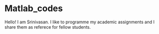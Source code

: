 # Matlab_codes
Hello! I am Srinivasan. I like to programme my academic assignments and I share them as referece for fellow students. 
